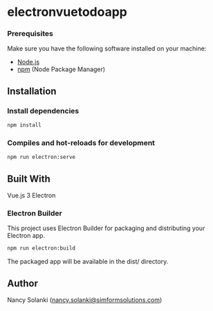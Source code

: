 # electronvuetodoapp

### Prerequisites
Make sure you have the following software installed on your machine:

- [Node.js](https://nodejs.org/)
- [npm](https://www.npmjs.com/) (Node Package Manager)

## Installation

### Install dependencies
```bash
npm install
```

### Compiles and hot-reloads for development
```bash
npm run electron:serve
```
## Built With
Vue.js 3
Electron

### Electron Builder
This project uses Electron Builder for packaging and distributing your Electron app.

```bash
npm run electron:build

```
The packaged app will be available in the dist/ directory.

## Author

Nancy Solanki ([nancy.solanki@simformsolutions.com](mailto:nancy.solanki@simformsolutions.com))


